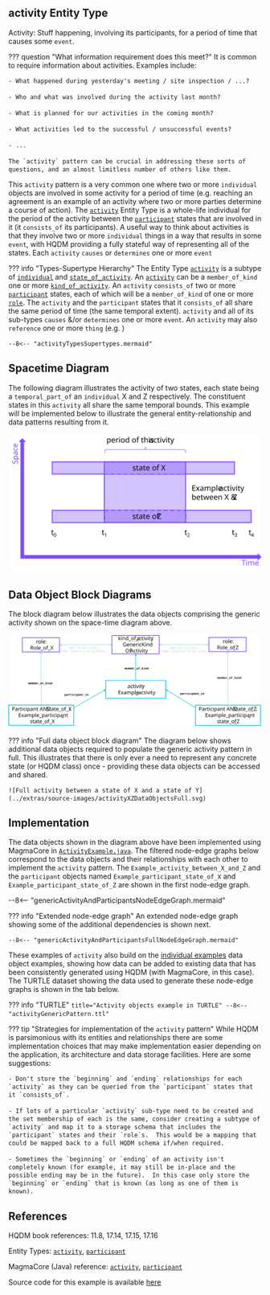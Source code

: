 ## **activity** Entity Type

Activity: Stuff happening, involving its participants, for a period of time that causes some `event`.  


??? question "What information requirement does this meet?"
    It is common to require information about activities.  Examples include:

    - What happened during yesterday's meeting / site inspection / ...?

    - Who and what was involved during the activity last month?

    - What is planned for our activities in the coming month?

    - What activities led to the successful / unsuccessful events?

    - ...

    The `activity` pattern can be crucial in addressing these sorts of questions, and an almost limitless number of others like them.

This `activity` pattern is a very common one where two or more `individual` objects are involved in some activity for a period of time (e.g. reaching an agreement is an example of an activity where two or more parties determine a course of action).  The [`activity`](https://github.com/hqdmTop/hqdmFramework/wiki/activity) Entity Type is a whole-life individual for the period of the activity between the [`participant`](https://github.com/hqdmTop/hqdmFramework/wiki/participant) states that are involved in it (it `consists_of` its participants).  A useful way to think about activities is that they involve two or more `individual` things in a way that results in some `event`, with HQDM providing a fully stateful way of representing all of the states.  Each `activity` `causes` or `determines` one or more `event`


??? info "Types-Supertype Hierarchy"
    The Entity Type [`activity`](https://github.com/hqdmTop/hqdmFramework/wiki/activity) is a subtype of [`individual`](https://github.com/hqdmTop/hqdmFramework/wiki/individual) and [`state_of_activity`](https://github.com/hqdmTop/hqdmFramework/wiki/state_of_activity).  An [`activity`](https://github.com/hqdmTop/hqdmFramework/wiki/activity) can be a `member_of_kind` one or more [`kind_of_activity`](https://github.com/hqdmTop/hqdmFramework/wiki/kind_of_activity).  An `activity` `consists_of` two or more [`participant`](https://github.com/hqdmTop/hqdmFramework/wiki/participant) states, each of which will be a `member_of_kind` of one or more [`role`](https://github.com/hqdmTop/hqdmFramework/wiki/role).  The `activity` and the `participant` states that it `consists_of` all share the same period of time (the same temporal extent).  `activity` and all of its sub-types `causes` &/or `determines` one or more `event`.  An `activity` may also `reference` one or more `thing` (e.g. )

    --8<-- "activityTypesSupertypes.mermaid"

## Spacetime Diagram
The following diagram illustrates the activity of two states, each state being a `temporal_part_of` an `individual` X and Z respectively.  The constituent states in this `activity` all share the same temporal bounds.  This example will be implemented below to illustrate the general entity-relationship and data patterns resulting from it.

![An activity between a state of X and a state of Z](../extras/source-images/activityXZ.svg)

## Data Object Block Diagrams
The block diagram below illustrates the data objects comprising the generic activity shown on the space-time diagram above.

![Data object block diagram of activity between a state of X and a state of Z](../extras/source-images/activityXZDataObjects.svg)

??? info "Full data object block diagram"
    The diagram below shows additional data objects required to populate the generic activity pattern in full.  This illustrates that there is only ever a need to represent any concrete state (or HQDM class) once - providing these data objects can be accessed and shared.

    ![Full activity between a state of X and a state of Y](../extras/source-images/activityXZDataObjectsFull.svg)


## Implementation
The data objects shown in the diagram above have been implemented using MagmaCore in [`ActivityExample.java`](https://github.com/ClimbingAl/code-for-hqdm-patterns/blob/main/patterns/src/main/java/patterns/hqdm/activity/ActivityExample.java).  The filtered node-edge graphs below correspond to the data objects and their relationships with each other to implement the `activity` pattern.  The `Example_activity_between_X_and_Z` and the `participant` objects named `Example_participant_state_of_X` and `Example_participant_state_of_Z` are shown in the first node-edge graph.

--8<-- "genericActivityAndParticipantsNodeEdgeGraph.mermaid"

??? info "Extended node-edge graph"
    An extended node-edge graph showing some of the additional dependencies is shown next.

    --8<-- "genericActivityAndParticipantsFullNodeEdgeGraph.mermaid"

These examples of `activity` also build on the [individual examples](../individual/individual.md) data object examples, showing how data can be added to existing data that has been consistently generated using HQDM (with MagmaCore, in this case).  The TURTLE dataset showing the data used to generate these node-edge graphs is shown in the tab below.

??? info "TURTLE"
    ``` title="Activity objects example in TURTLE"
    --8<-- "activityGenericPattern.ttl"
    ```

??? tip "Strategies for implementation of the `activity` pattern"
    While HQDM is parsimonious with its entities and relationships there are some implementation choices that may make implementation easier depending on the application, its architecture and data storage facilities.  Here are some suggestions:

    - Don't store the `beginning` and `ending` relationships for each `activity` as they can be queried from the `participant` states that it `consists_of`.

    - If lots of a particular `activity` sub-type need to be created and the set membership of each is the same, consider creating a subtype of `activity` and map it to a storage schema that includes the `participant` states and their `role`s.  This would be a mapping that could be mapped back to a full HQDM schema if/when required.

    - Sometimes the `beginning` or `ending` of an activity isn't completely known (for example, it may still be in-place and the possible ending may be in the future).  In this case only store the `beginning` or `ending` that is known (as long as one of them is known).


## References

HQDM book references: 11.8, 17.14, 17.15, 17.16

Entity Types: [`activity`](https://github.com/hqdmTop/hqdmFramework/wiki/activity), [`participant`](https://github.com/hqdmTop/hqdmFramework/wiki/participant)

MagmaCore (Java) reference: [`activity`](https://github.com/gchq/MagmaCore/blob/main/hqdm/src/main/java/uk/gov/gchq/magmacore/hqdm/model/Activity.java), [`participant`](https://github.com/gchq/MagmaCore/blob/main/hqdm/src/main/java/uk/gov/gchq/magmacore/hqdm/model/Participant.java)

Source code for this example is available [here](https://github.com/ClimbingAl/code-for-hqdm-patterns/blob/main/patterns/src/main/java/patterns/hqdm/activity/ActivityExample.java)


